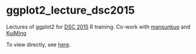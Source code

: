 # ggplot2_lecture_dsc2015
Lectures of ggplot2 for [DSC 2015](http://datasci.tw) R training.
Co-work with [mansunkuo](https://github.com/mansunkuo) and [KuiMing](https://github.com/KuiMing)

To view directly, see [here](http://everdark.github.io/ggplot2_lecture_dsc2015).
